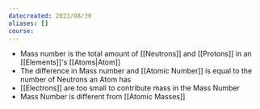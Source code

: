 ```yaml
---
datecreated: 2023/08/30
aliases: []
course:
---
```

- Mass number is the total amount of [[Neutrons]] and [[Protons]] in an [[Elements]]'s [[Atoms|Atom]]
- The difference in Mass number and [[Atomic Number]] is equal to the number of Neutrons an Atom has
- [[Electrons]] are too small to contribute mass in the Mass Number
- Mass Number is different from [[Atomic Masses]]